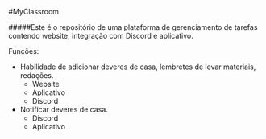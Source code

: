 #MyClassroom

#####Este é o repositório de uma plataforma de gerenciamento de tarefas contendo website, integração com Discord e aplicativo.

Funções:
  - Habilidade de adicionar deveres de casa, lembretes de levar materiais, redações.
    - Website
    - Aplicativo
    - Discord
  - Notificar deveres de casa.
    - Discord
    - Aplicativo